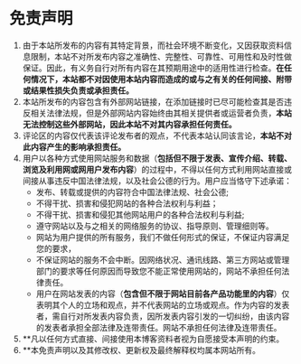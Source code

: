 # 免责声明

1. 由于本站所发布的内容有其特定背景，而社会环境不断变化，又因获取资料信息限制，本站不对所发布内容之准确性、完整性、可靠性、可用性和及时性做保证。因此，有义务自行对所有内容在其预期用途中的适用性进行检查。**在任何情况下，本站都不对因使用本站内容而造成的或与之有关的任何间接、附带或结果性损失负责或承担责任。**
2. 本站所发布的内容包含有外部网站链接，在添加链接时已尽可能检查其是否违反相关法律法规，但是外部网站内容始终由其相关提供者或运营者负责，**本站无法控制这些外部网站，因此本站不对其内容承担任何责任。**
3. 评论区的内容仅代表该评论发布者的观点，不代表本站认同该言论，**本站不对此内容产生的影响承担责任。**
4. 用户以各种方式使用网站服务和数据（**包括但不限于发表、宣传介绍、转载、浏览及利用网或网用户发布内容**）的过程中，不得以任何方式利用网站直接或间接从事违反中国法律法规，以及社会公德的行为。用户应当恪守下述承诺：
	* 发布、转载或提供的内容符合中国法律法规、社会公德;
	* 不得干扰、损害和侵犯网站的各种合法权利与利益；
	* 不得干扰、损害和侵犯其他网站用户的各种合法权利与利益;
	* 遵守网站以及与之相关的网络服务的协议、指导原则、管理细则等。
	* 网站为用户提供的所有服务，我们不做任何形式的保证，不保证内容满足您的要求，
	* 不保证网站的服务不会中断。因网络状况、通讯线路、第三方网站或管理部门的要求等任何原因而导致您不能正常使用网站的，网站不承担任何法律责任。
	* 用户在网站发表的内容（**包含但不限于网站目前各产品功能里的内容**）仅表明其个人的立场和观点，并不代表网站的立场或观点。作为内容的发表者，需自行对所发表内容负责，因所发表内容引发的一切纠纷，由该内容的发表者承担全部法律及连带责任。网站不承担任何法律及连带责任。
1. **凡以任何方式直接、间接使用本博客资料者视为自愿接受本声明的约束。
2. **本免责声明以及其修改权、更新权及最终解释权均属本网站所有。
